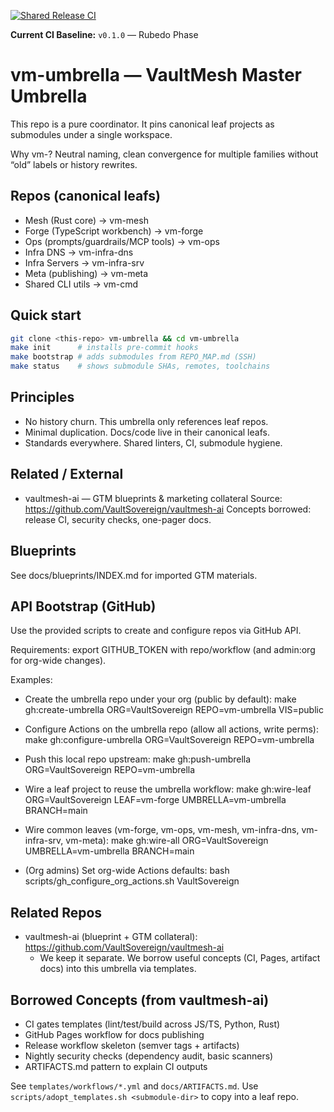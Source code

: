 [![Shared Release CI](https://github.com/VaultSovereign/vm-umbrella/actions/workflows/shared-release.yml/badge.svg)](https://github.com/VaultSovereign/vm-umbrella/actions/workflows/shared-release.yml)

**Current CI Baseline:** `v0.1.0` — Rubedo Phase

# vm-umbrella — VaultMesh Master Umbrella

This repo is a pure coordinator. It pins canonical leaf projects as submodules under a single workspace.

Why vm-? Neutral naming, clean convergence for multiple families without “old” labels or history rewrites.

## Repos (canonical leafs)
- Mesh (Rust core) → vm-mesh
- Forge (TypeScript workbench) → vm-forge
- Ops (prompts/guardrails/MCP tools) → vm-ops
- Infra DNS → vm-infra-dns
- Infra Servers → vm-infra-srv
- Meta (publishing) → vm-meta
- Shared CLI utils → vm-cmd

## Quick start
```bash
git clone <this-repo> vm-umbrella && cd vm-umbrella
make init      # installs pre-commit hooks
make bootstrap # adds submodules from REPO_MAP.md (SSH)
make status    # shows submodule SHAs, remotes, toolchains
```

## Principles
- No history churn. This umbrella only references leaf repos.
- Minimal duplication. Docs/code live in their canonical leafs.
- Standards everywhere. Shared linters, CI, submodule hygiene.

## Related / External
- vaultmesh-ai — GTM blueprints & marketing collateral
  Source: https://github.com/VaultSovereign/vaultmesh-ai
  Concepts borrowed: release CI, security checks, one-pager docs.

## Blueprints
See docs/blueprints/INDEX.md for imported GTM materials.

## API Bootstrap (GitHub)
Use the provided scripts to create and configure repos via GitHub API.

Requirements: export GITHUB_TOKEN with repo/workflow (and admin:org for org-wide changes).

Examples:

- Create the umbrella repo under your org (public by default):
  make gh:create-umbrella ORG=VaultSovereign REPO=vm-umbrella VIS=public

- Configure Actions on the umbrella repo (allow all actions, write perms):
  make gh:configure-umbrella ORG=VaultSovereign REPO=vm-umbrella

- Push this local repo upstream:
  make gh:push-umbrella ORG=VaultSovereign REPO=vm-umbrella

- Wire a leaf project to reuse the umbrella workflow:
  make gh:wire-leaf ORG=VaultSovereign LEAF=vm-forge UMBRELLA=vm-umbrella BRANCH=main

- Wire common leaves (vm-forge, vm-ops, vm-mesh, vm-infra-dns, vm-infra-srv, vm-meta):
  make gh:wire-all ORG=VaultSovereign UMBRELLA=vm-umbrella BRANCH=main

- (Org admins) Set org-wide Actions defaults:
  bash scripts/gh_configure_org_actions.sh VaultSovereign

## Related Repos
- vaultmesh-ai (blueprint + GTM collateral): https://github.com/VaultSovereign/vaultmesh-ai
  - We keep it separate. We borrow useful concepts (CI, Pages, artifact docs) into this umbrella via templates.

## Borrowed Concepts (from vaultmesh-ai)
- CI gates templates (lint/test/build across JS/TS, Python, Rust)
- GitHub Pages workflow for docs publishing
- Release workflow skeleton (semver tags + artifacts)
- Nightly security checks (dependency audit, basic scanners)
- ARTIFACTS.md pattern to explain CI outputs

See `templates/workflows/*.yml` and `docs/ARTIFACTS.md`. Use `scripts/adopt_templates.sh <submodule-dir>` to copy into a leaf repo.
